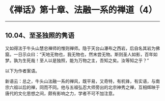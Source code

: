 # 《禅话》第十章、法融一系的禅道（4）

------

## 10.04、至圣独照的隽语

又如得法于牛头山慧忠禅师的惟则禅师。隐于天台山瀑布之西岩，后自名其岩为佛窟。一日示众曰：“天地无物也，我无物也，然末尝无物。斯则圣人如影，百年如梦。孰为生死哉！至人以是独照，能为万物之主，吾知之矣。汝等知之乎？”

以下为作者案语。

新语云：总之，牛头山法融一系的禅风，既平易，又奇特，有机锋，有实语，与南宗六祖以后的禅，同而不同。他与五祖弘忍大师旁出的北宗神秀之禅，互相辉映于唐代的文化思想之间，颇有影响之力，学者不可不加注意。

